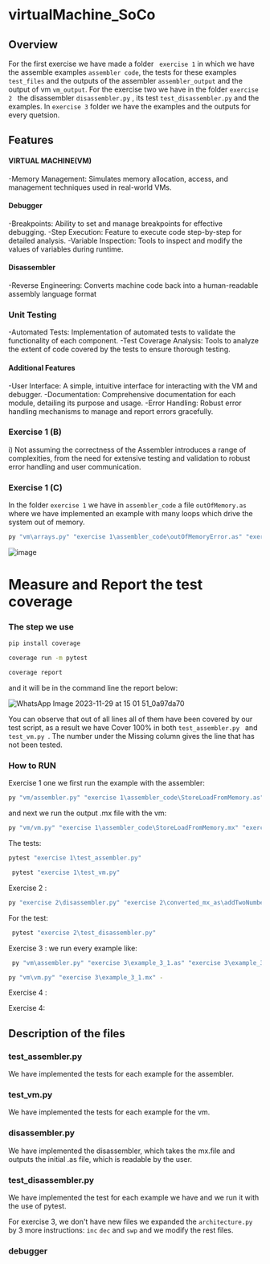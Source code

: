 # virtualMachine_SoCo
## Overview
For the first exercise we have made a folder ` exercise 1`  in which we have the assemble examples `assembler code`, the tests for these examples `test_files` and the outputs of the assembler `assembler_output` and the output of vm `vm_output`. For the exercise two we have in the folder `exercise 2 ` the disassembler `disassembler.py` , its test `test_disassembler.py` and the examples. In `exercise 3` folder we have the examples and the outputs for every quetsion.

## Features
#### VIRTUAL MACHINE(VM)
-Memory Management: Simulates memory allocation, access, and management techniques used in real-world VMs.

#### Debugger
-Breakpoints: Ability to set and manage breakpoints for effective debugging.
-Step Execution: Feature to execute code step-by-step for detailed analysis.
-Variable Inspection: Tools to inspect and modify the values of variables during runtime.

#### Disassembler
-Reverse Engineering: Converts machine code back into a human-readable assembly language format
### Unit Testing
-Automated Tests: Implementation of automated tests to validate the functionality of each component.
-Test Coverage Analysis: Tools to analyze the extent of code covered by the tests to ensure thorough testing.

#### Additional Features
-User Interface: A simple, intuitive interface for interacting with the VM and debugger.
-Documentation: Comprehensive documentation for each module, detailing its purpose and usage.
-Error Handling: Robust error handling mechanisms to manage and report errors gracefully.

### Exercise 1 (B)
i) 
Not assuming the correctness of the Assembler introduces a range of complexities, from the need for extensive testing and validation to robust error handling and user communication.

### Exercise 1 (C)
In the folder `exercise 1` we have in `assembler_code` a file `outOfMemory.as` where we have implemented an example with many loops which drive the system out of memory.
```bash
py "vm\arrays.py" "exercise 1\assembler_code\outOfMemoryError.as" "exercise 1\assembler_code\outOfMemoryError.mx"
```
![image](https://github.com/JorgeOrtizV/virtualMachine_SoCo/assets/141324290/f6bbd0de-f6f5-4e0b-9004-3201f693468b)


# Measure and Report the test coverage


### The step we use 

```bash
pip install coverage
```
```bash
coverage run -m pytest

```
```bash
coverage report
```
and it will be in the command line the report below:

![WhatsApp Image 2023-11-29 at 15 01 51_0a97da70](https://github.com/JorgeOrtizV/virtualMachine_SoCo/assets/141324290/30bc3f9e-895d-44f0-b0fa-6d4f0f04f8d8)



You can observe that out of all lines all of them have been covered by our test script, as a result we have Cover 100% in both  `test_assembler.py ` and  `test_vm.py `. The number under the Missing column gives the line that has not been tested.

### How to RUN
Exercise 1 one we first run the example with the assembler:
```bash
py "vm/assembler.py" "exercise 1\assembler_code\StoreLoadFromMemory.as" "exercise 1\assembler_code\StoreLoadFromMemory.mx"
```
and next we run the output .mx file with the vm:

```bash
py "vm/vm.py" "exercise 1\assembler_code\StoreLoadFromMemory.mx" "exercise 1\assembler_code\StoreLoadFromMemory_vm.mx" 
```
The tests:
```bash
pytest "exercise 1\test_assembler.py"
```

```bash
 pytest "exercise 1\test_vm.py"
```

Exercise 2 :

```bash
py "exercise 2\disassembler.py" "exercise 2\converted_mx_as\addTwoNumbers.mx" "exercise 2\converted_mx_as\addTwoNumbers.as"
```
For the test:
```bash
 pytest "exercise 2\test_disassembler.py"
```
Exercise 3 :
we run every example like:

```bash
 py "vm\assembler.py" "exercise 3\example_3_1.as" "exercise 3\example_3_1.mx"
```
```bash
py "vm\vm.py" "exercise 3\example_3_1.mx" -
```
Exercise 4 :

Exercise 4:

## Description of the files

### test_assembler.py
We have implemented the tests for each example for the assembler.
### test_vm.py
We have implemented the tests for each example for the vm.

### disassembler.py
We have implemented the disassembler, which takes the mx.file and outputs the initial .as file, which is readable by the user.

### test_disassembler.py
We have implemented the test for each example we have and we run it with the use of pytest.

For exercise 3, we don't have new files we expanded the `architecture.py` by 3 more instructions: `inc` `dec` and `swp` and we modify the rest files.

### debugger







